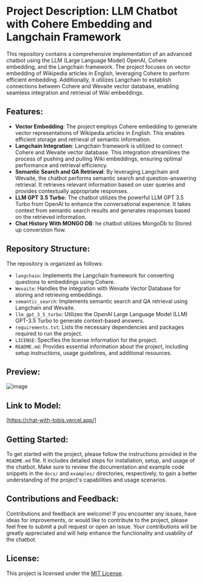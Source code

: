 
# Project Description: LLM Chatbot with Cohere Embedding and Langchain Framework

This repository contains a comprehensive implementation of an advanced chatbot using the LLM (Large Language Model) OpenAI, Cohere embedding, and the Langchain framework. The project focuses on vector embedding of Wikipedia articles in English, leveraging Cohere to perform efficient embedding. Additionally, it utilizes Langchain to establish connections between Cohere and Wevaite vector database, enabling seamless integration and retrieval of Wiki embeddings.

## Features:
- **Vector Embedding**: The project employs Cohere embedding to generate vector representations of Wikipedia articles in English. This enables efficient storage and retrieval of semantic information.
- **Langchain Integration**: Langchain framework is utilized to connect Cohere and Wevaite vector database. This integration streamlines the process of pushing and pulling Wiki embeddings, ensuring optimal performance and retrieval efficiency.
- **Semantic Search and QA Retrieval**: By leveraging Langchain and Wevaite, the chatbot performs semantic search and question-answering retrieval. It retrieves relevant information based on user queries and provides contextually appropriate responses.
- **LLM GPT 3.5 Turbo**: The chatbot utilizes the powerful LLM GPT 3.5 Turbo from OpenAI to enhance the conversational experience. It takes context from semantic search results and generates responses based on the retrieved information.
- **Chat History With MONGO DB**: he chatbot utilizes MongoDb to Stored up converstion flow.
## Repository Structure:
The repository is organized as follows:
- `langchain`: Implements the Langchain framework for converting questions to embeddings using Cohere.
- `Wevaite`: Handles the integration with Wevaite Vector Database for storing and retrieving embeddings.
- `semantic_search`: Implements semantic search and QA retrieval using Langchain and Wevaite.
- `llm_gpt_3_5_turbo`: Utilizes the OpenAI Large Language Model (LLM) GPT-3.5 Turbo to generate context-based answers.
- `requirements.txt`: Lists the necessary dependencies and packages required to run the project.
- `LICENSE`: Specifies the license information for the project.
- `README.md`: Provides essential information about the project, including setup instructions, usage guidelines, and additional resources.
## Preview:

![image](https://github.com/Tobaisfire/vercel-repo/assets/67000746/18c9fae9-338e-4f28-9d43-1e82b790df64)


## Link to Model:

[https://chat-with-tobis.vercel.app/]

## Getting Started:
To get started with the project, please follow the instructions provided in the `README.md` file. It includes detailed steps for installation, setup, and usage of the chatbot. Make sure to review the documentation and example code snippets in the `docs/` and `examples/` directories, respectively, to gain a better understanding of the project's capabilities and usage scenarios.

## Contributions and Feedback:
Contributions and feedback are welcome! If you encounter any issues, have ideas for improvements, or would like to contribute to the project, please feel free to submit a pull request or open an issue. Your contributions will be greatly appreciated and will help enhance the functionality and usability of the chatbot.

## License:
This project is licensed under the [MIT License](LICENSE).
